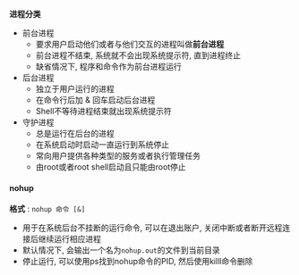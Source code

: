 
**进程分类**
- 前台进程
	- 要求用户启动他们或者与他们交互的进程叫做**前台进程**
	- 前台进程不结束, 系统就不会出现系统提示符, 直到进程终止
	- 缺省情况下, 程序和命令作为前台进程运行
- 后台进程
	- 独立于用户运行的进程
	- 在命令行后加 & 回车启动后台进程
	- Shell不等待进程结束就出现系统提示符
- 守护进程
	- 总是运行在后台的进程
	- 在系统启动时启动一直运行到系统停止
	- 常向用户提供各种类型的服务或者执行管理任务
	- 由root或者root shell启动且只能由root停止

#### nohup
**格式** : `nohup 命令 [&]`
- 用于在系统后台不挂断的运行命令, 可以在退出账户, 关闭中断或者断开远程连接后继续运行相应进程
- 默认情况下, 会输出一个名为`nohup.out`的文件到当前目录
- 停止运行, 可以使用ps找到nohup命令的PID, 然后使用killl命令删除


